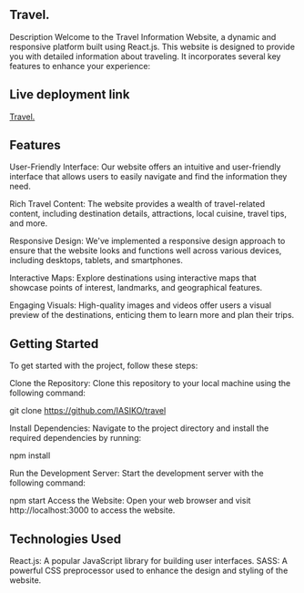 ## Travel.
Description
Welcome to the Travel Information Website, a dynamic and responsive platform built using React.js. This website is designed to provide you with detailed information about traveling. It incorporates several key features to enhance your experience:

## Live deployment link
[Travel.](https://iasiko.github.io/travel/)

## Features
User-Friendly Interface: Our website offers an intuitive and user-friendly interface that allows users to easily navigate and find the information they need.

Rich Travel Content: The website provides a wealth of travel-related content, including destination details, attractions, local cuisine, travel tips, and more.

Responsive Design: We've implemented a responsive design approach to ensure that the website looks and functions well across various devices, including desktops, tablets, and smartphones.

Interactive Maps: Explore destinations using interactive maps that showcase points of interest, landmarks, and geographical features.

Engaging Visuals: High-quality images and videos offer users a visual preview of the destinations, enticing them to learn more and plan their trips.


## Getting Started
To get started with the project, follow these steps:

Clone the Repository: Clone this repository to your local machine using the following command:

git clone https://github.com/IASIKO/travel


Install Dependencies: Navigate to the project directory and install the required dependencies by running:

npm install

Run the Development Server: Start the development server with the following command:

npm start
Access the Website: Open your web browser and visit http://localhost:3000 to access the website.

## Technologies Used

React.js: A popular JavaScript library for building user interfaces.
SASS: A powerful CSS preprocessor used to enhance the design and styling of the website.





